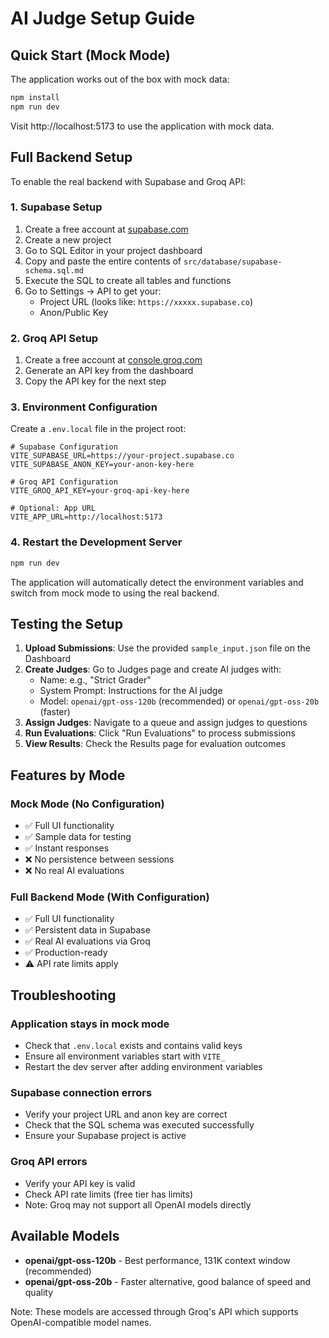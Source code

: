 # AI Judge Setup Guide

## Quick Start (Mock Mode)

The application works out of the box with mock data:

```bash
npm install
npm run dev
```

Visit http://localhost:5173 to use the application with mock data.

## Full Backend Setup

To enable the real backend with Supabase and Groq API:

### 1. Supabase Setup

1. Create a free account at [supabase.com](https://supabase.com)
2. Create a new project
3. Go to SQL Editor in your project dashboard
4. Copy and paste the entire contents of `src/database/supabase-schema.sql.md` 
5. Execute the SQL to create all tables and functions
6. Go to Settings → API to get your:
   - Project URL (looks like: `https://xxxxx.supabase.co`)
   - Anon/Public Key

### 2. Groq API Setup

1. Create a free account at [console.groq.com](https://console.groq.com)
2. Generate an API key from the dashboard
3. Copy the API key for the next step

### 3. Environment Configuration

Create a `.env.local` file in the project root:

```env
# Supabase Configuration
VITE_SUPABASE_URL=https://your-project.supabase.co
VITE_SUPABASE_ANON_KEY=your-anon-key-here

# Groq API Configuration  
VITE_GROQ_API_KEY=your-groq-api-key-here

# Optional: App URL
VITE_APP_URL=http://localhost:5173
```

### 4. Restart the Development Server

```bash
npm run dev
```

The application will automatically detect the environment variables and switch from mock mode to using the real backend.

## Testing the Setup

1. **Upload Submissions**: Use the provided `sample_input.json` file on the Dashboard
2. **Create Judges**: Go to Judges page and create AI judges with:
   - Name: e.g., "Strict Grader"
   - System Prompt: Instructions for the AI judge
   - Model: `openai/gpt-oss-120b` (recommended) or `openai/gpt-oss-20b` (faster)
3. **Assign Judges**: Navigate to a queue and assign judges to questions
4. **Run Evaluations**: Click "Run Evaluations" to process submissions
5. **View Results**: Check the Results page for evaluation outcomes

## Features by Mode

### Mock Mode (No Configuration)
- ✅ Full UI functionality
- ✅ Sample data for testing
- ✅ Instant responses
- ❌ No persistence between sessions
- ❌ No real AI evaluations

### Full Backend Mode (With Configuration)
- ✅ Full UI functionality  
- ✅ Persistent data in Supabase
- ✅ Real AI evaluations via Groq
- ✅ Production-ready
- ⚠️ API rate limits apply

## Troubleshooting

### Application stays in mock mode
- Check that `.env.local` exists and contains valid keys
- Ensure all environment variables start with `VITE_`
- Restart the dev server after adding environment variables

### Supabase connection errors
- Verify your project URL and anon key are correct
- Check that the SQL schema was executed successfully
- Ensure your Supabase project is active

### Groq API errors
- Verify your API key is valid
- Check API rate limits (free tier has limits)
- Note: Groq may not support all OpenAI models directly

## Available Models

- **openai/gpt-oss-120b** - Best performance, 131K context window (recommended)
- **openai/gpt-oss-20b** - Faster alternative, good balance of speed and quality

Note: These models are accessed through Groq's API which supports OpenAI-compatible model names.